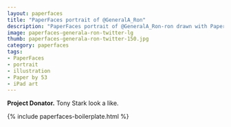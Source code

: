 ```yaml
---
layout: paperfaces
title: "PaperFaces portrait of @GeneralA_Ron"
description: "PaperFaces portrait of @GeneralA_Ron-ron drawn with Paper by 53 on an iPad."
image: paperfaces-generala-ron-twitter-lg
thumb: paperfaces-generala-ron-twitter-150.jpg
category: paperfaces
tags: 
- PaperFaces
- portrait
- illustration
- Paper by 53
- iPad art
---
```


**Project Donator.** Tony Stark look a like.

{% include paperfaces-boilerplate.html %}